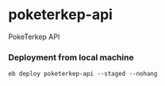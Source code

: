# poketerkep-api
PokeTerkep API

### Deployment from local machine
`eb deploy poketerkep-api --staged --nohang`